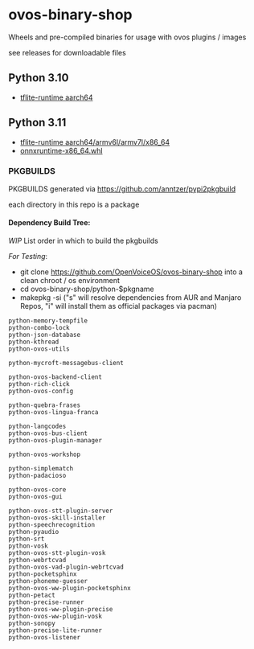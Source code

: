 # ovos-binary-shop
Wheels and pre-compiled binaries for usage with ovos plugins / images


see releases for downloadable files


## Python 3.10

- [tflite-runtime aarch64](https://github.com/OpenVoiceOS/ovos-binary-shop/releases/tag/tflite-runtime_python_3.10_aarch64.whl)


## Python 3.11

- [tflite-runtime aarch64/armv6l/armv7l/x86_64](https://github.com/OpenVoiceOS/ovos-binary-shop/releases/tag/tflite-runtime_python3.11_linux_aarch64%2Farmv6l%2Farmv7l%2Fx86_64.whl)
- [onnxruntime-x86_64.whl ](https://github.com/OpenVoiceOS/ovos-binary-shop/releases/tag/tflite-runtime_python3.11_linux_aarch64%2Farmv6l%2Farmv7l%2Fx86_64.whl)


### PKGBUILDS

PKGBUILDS generated via https://github.com/anntzer/pypi2pkgbuild

each directory in this repo is a package

#### Dependency Build Tree:

*WIP* List order in which to build the pkgbuilds

*For Testing*:
- git clone https://github.com/OpenVoiceOS/ovos-binary-shop into a clean chroot / os environment
- cd ovos-binary-shop/python-$pkgname
- makepkg -si ("s" will resolve dependencies from AUR and Manjaro Repos, "i" will install them as official packages via pacman)

```
python-memory-tempfile
python-combo-lock
python-json-database
python-kthread
python-ovos-utils

python-mycroft-messagebus-client

python-ovos-backend-client
python-rich-click
python-ovos-config

python-quebra-frases
python-ovos-lingua-franca

python-langcodes
python-ovos-bus-client
python-ovos-plugin-manager

python-ovos-workshop

python-simplematch
python-padacioso

python-ovos-core
python-ovos-gui

python-ovos-stt-plugin-server
python-ovos-skill-installer
python-speechrecognition
python-pyaudio
python-srt
python-vosk
python-ovos-stt-plugin-vosk
python-webrtcvad
python-ovos-vad-plugin-webrtcvad
python-pocketsphinx
python-phoneme-guesser
python-ovos-ww-plugin-pocketsphinx
python-petact
python-precise-runner
python-ovos-ww-plugin-precise
python-ovos-ww-plugin-vosk
python-sonopy
python-precise-lite-runner
python-ovos-listener
```

